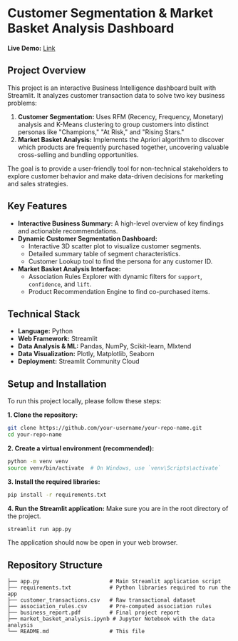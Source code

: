 # Customer Segmentation & Market Basket Analysis Dashboard

**Live Demo:** [Link](https://marketbasketanalysis-aiq4memm74q2msxnt5w444.streamlit.app/)

## Project Overview

This project is an interactive Business Intelligence dashboard built with Streamlit. It analyzes customer transaction data to solve two key business problems:

1.  **Customer Segmentation:** Uses RFM (Recency, Frequency, Monetary) analysis and K-Means clustering to group customers into distinct personas like "Champions," "At Risk," and "Rising Stars."
2.  **Market Basket Analysis:** Implements the Apriori algorithm to discover which products are frequently purchased together, uncovering valuable cross-selling and bundling opportunities.

The goal is to provide a user-friendly tool for non-technical stakeholders to explore customer behavior and make data-driven decisions for marketing and sales strategies.

## Key Features

  * **Interactive Business Summary:** A high-level overview of key findings and actionable recommendations.
  * **Dynamic Customer Segmentation Dashboard:**
      * Interactive 3D scatter plot to visualize customer segments.
      * Detailed summary table of segment characteristics.
      * Customer Lookup tool to find the persona for any customer ID.
  * **Market Basket Analysis Interface:**
      * Association Rules Explorer with dynamic filters for `support`, `confidence`, and `lift`.
      * Product Recommendation Engine to find co-purchased items.

## Technical Stack

  * **Language:** Python
  * **Web Framework:** Streamlit
  * **Data Analysis & ML:** Pandas, NumPy, Scikit-learn, Mlxtend
  * **Data Visualization:** Plotly, Matplotlib, Seaborn
  * **Deployment:** Streamlit Community Cloud

## Setup and Installation

To run this project locally, please follow these steps:

**1. Clone the repository:**

```bash
git clone https://github.com/your-username/your-repo-name.git
cd your-repo-name
```

**2. Create a virtual environment (recommended):**

```bash
python -m venv venv
source venv/bin/activate  # On Windows, use `venv\Scripts\activate`
```

**3. Install the required libraries:**

```bash
pip install -r requirements.txt
```

**4. Run the Streamlit application:**
Make sure you are in the root directory of the project.

```bash
streamlit run app.py
```

The application should now be open in your web browser.

## Repository Structure

```
├── app.py                      # Main Streamlit application script
├── requirements.txt            # Python libraries required to run the app
├── customer_transactions.csv   # Raw transactional dataset
├── association_rules.csv       # Pre-computed association rules
├── business_report.pdf         # Final project report
├── market_basket_analysis.ipynb # Jupyter Notebook with the data analysis
└── README.md                   # This file
```
